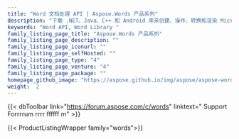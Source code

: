 ```yaml
---
title: "Word 文档处理 API | Aspose.Words 产品系列"
description: "下载 .NET、Java、C++ 和 Android 库来创建、操作、转换和渲染 Microsoft Word 文档。系列还包括 Reporting Services、SharePoint 和 JasperReports 的扩展、解决方案和导出器。"
keywords: "Word API, Word Library "
family_listing_page_title: "Aspose.Words 产品系列"
family_listing_page_description: ""
family_listing_page_iconurl: ""
family_listing_page_selfHosted: ""
family_listing_page_type: "4"
family_listing_page_venture: "4"
family_listing_page_package: ""
homepage_github_image: "https://aspose.github.io/img/aspose/aspose-words.png"
weight:  2
---
```


{{< dbToolbar link="https://forum.aspose.com/c/words" linktext=" Support Forrrrum rrrr  ffffff m" >}}

{{< ProductListingWrapper family="words">}}


